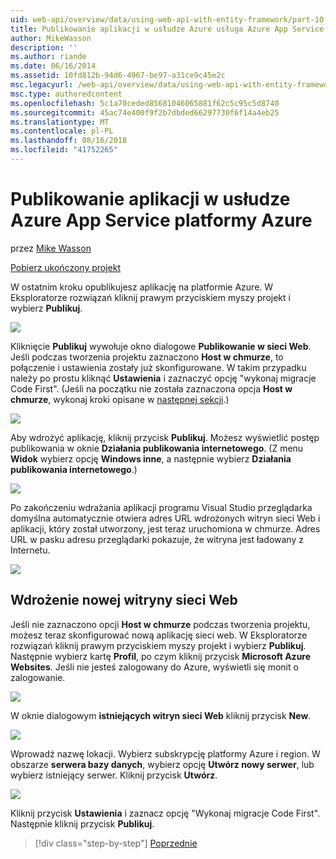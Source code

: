 ```yaml
---
uid: web-api/overview/data/using-web-api-with-entity-framework/part-10
title: Publikowanie aplikacji w usłudze Azure usługa Azure App Service | Dokumentacja firmy Microsoft
author: MikeWasson
description: ''
ms.author: riande
ms.date: 06/16/2014
ms.assetid: 10fd812b-94d6-4967-be97-a31ce9c45e2c
msc.legacyurl: /web-api/overview/data/using-web-api-with-entity-framework/part-10
msc.type: authoredcontent
ms.openlocfilehash: 5c1a70ceded85681046065881f62c5c95c5d8740
ms.sourcegitcommit: 45ac74e400f9f2b7dbded66297730f6f14a4eb25
ms.translationtype: MT
ms.contentlocale: pl-PL
ms.lasthandoff: 08/16/2018
ms.locfileid: "41752265"
---
```

<a name="publish-the-app-to-azure-azure-app-service"></a>Publikowanie aplikacji w usłudze Azure App Service platformy Azure
====================
przez [Mike Wasson](https://github.com/MikeWasson)

[Pobierz ukończony projekt](https://github.com/MikeWasson/BookService)

W ostatnim kroku opublikujesz aplikację na platformie Azure. W Eksploratorze rozwiązań kliknij prawym przyciskiem myszy projekt i wybierz **Publikuj**.

![](part-10/_static/image1.png)

Kliknięcie **Publikuj** wywołuje okno dialogowe **Publikowanie w sieci Web**. Jeśli podczas tworzenia projektu zaznaczono **Host w chmurze**, to połączenie i ustawienia zostały już skonfigurowane. W takim przypadku należy po prostu kliknąć **Ustawienia** i zaznaczyć opcję &quot;wykonaj migracje Code First&quot;. (Jeśli na początku nie została zaznaczona opcja **Host w chmurze**, wykonaj kroki opisane w [następnej sekcji](#new-website).)

[![](part-10/_static/image3.png)](part-10/_static/image2.png)

Aby wdrożyć aplikację, kliknij przycisk **Publikuj**. Możesz wyświetlić postęp publikowania w oknie **Działania publikowania internetowego**. (Z menu **Widok** wybierz opcję **Windows inne**, a następnie wybierz **Działania publikowania internetowego**.)

![](part-10/_static/image4.png)

Po zakończeniu wdrażania aplikacji programu Visual Studio przeglądarka domyślna automatycznie otwiera adres URL wdrożonych witryn sieci Web i aplikacji, który został utworzony, jest teraz uruchomiona w chmurze. Adres URL w pasku adresu przeglądarki pokazuje, że witryna jest ładowany z Internetu.

[![](part-10/_static/image6.png)](part-10/_static/image5.png)

<a id="new-website"></a>
## <a name="deploying-to-a-new-website"></a>Wdrożenie nowej witryny sieci Web

Jeśli nie zaznaczono opcji **Host w chmurze** podczas tworzenia projektu, możesz teraz skonfigurować nową aplikację sieci web. W Eksploratorze rozwiązań kliknij prawym przyciskiem myszy projekt i wybierz **Publikuj**. Następnie wybierz kartę **Profil**, po czym kliknij przycisk **Microsoft Azure Websites**. Jeśli nie jesteś zalogowany do Azure, wyświetli się monit o zalogowanie.

[![](part-10/_static/image8.png)](part-10/_static/image7.png)

W oknie dialogowym **istniejących witryn sieci Web** kliknij przycisk **New**.

![](part-10/_static/image9.png)

Wprowadź nazwę lokacji. Wybierz subskrypcję platformy Azure i region. W obszarze **serwera bazy danych**, wybierz opcję **Utwórz nowy serwer**, lub wybierz istniejący serwer. Kliknij przycisk **Utwórz**.

[![](part-10/_static/image11.png)](part-10/_static/image10.png)

Kliknij przycisk **Ustawienia** i zaznacz opcję &quot;Wykonaj migracje Code First&quot;. Następnie kliknij przycisk **Publikuj**.

> [!div class="step-by-step"]
> [Poprzednie](part-9.md)
